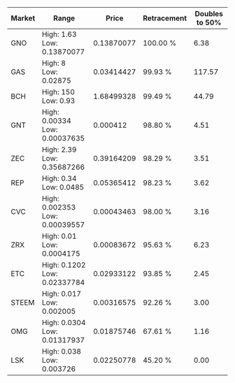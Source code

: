 | Market | Range | Price| Retracement | Doubles to 50% |
| --- | --- | --- | --- | --- |
| GNO | High: 1.63<br />Low: 0.13870077 | 0.13870077 | 100.00 % | 6.38 |
| GAS | High: 8<br />Low: 0.02875 | 0.03414427 | 99.93 % | 117.57 |
| BCH | High: 150<br />Low: 0.93 | 1.68499328 | 99.49 % | 44.79 |
| GNT | High: 0.00334<br />Low: 0.00037635 | 0.000412 | 98.80 % | 4.51 |
| ZEC | High: 2.39<br />Low: 0.35687266 | 0.39164209 | 98.29 % | 3.51 |
| REP | High: 0.34<br />Low: 0.0485 | 0.05365412 | 98.23 % | 3.62 |
| CVC | High: 0.002353<br />Low: 0.00039557 | 0.00043463 | 98.00 % | 3.16 |
| ZRX | High: 0.01<br />Low: 0.0004175 | 0.00083672 | 95.63 % | 6.23 |
| ETC | High: 0.1202<br />Low: 0.02337784 | 0.02933122 | 93.85 % | 2.45 |
| STEEM | High: 0.017<br />Low: 0.002005 | 0.00316575 | 92.26 % | 3.00 |
| OMG | High: 0.0304<br />Low: 0.01317937 | 0.01875746 | 67.61 % | 1.16 |
| LSK | High: 0.038<br />Low: 0.003726 | 0.02250778 | 45.20 % | 0.00 |
